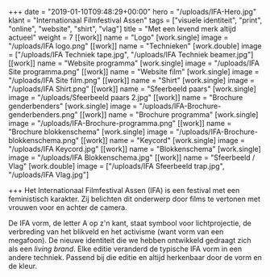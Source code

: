 +++
date = "2019-01-10T09:48:29+00:00"
hero = "/uploads/IFA-Hero.jpg"
klant = "Internationaal Filmfestival Assen"
tags = ["visuele identiteit", "print", "online", "website", "shirt", "vlag"]
title = "Met een levend merk altijd actueel"
weight = 7
[[work]]
name = "Logo"
[work.single]
image = "/uploads/IFA logo.png"
[[work]]
name = "Technieken"
[work.double]
image = ["/uploads/IFA Techniek tape.jpg", "/uploads/IFA Techniek beamer.jpg"]
[[work]]
name = "Website programma"
[work.single]
image = "/uploads/IFA Site programma.png"
[[work]]
name = "Website film"
[work.single]
image = "/uploads/IFA Site film.png"
[[work]]
name = "Shirt"
[work.single]
image = "/uploads/IFA Shirt.png"
[[work]]
name = "Sfeerbeeld paars"
[work.single]
image = "/uploads/Sfeerbeeld paars 2.jpg"
[[work]]
name = "Brochure genderbenders"
[work.single]
image = "/uploads/IFA-Brochure-genderbenders.png"
[[work]]
name = "Brochure programma"
[work.single]
image = "/uploads/IFA-Brochure-programma.png"
[[work]]
name = "Brochure blokkenschema"
[work.single]
image = "/uploads/IFA-Brochure-blokkenschema.png"
[[work]]
name = "Keycord"
[work.single]
image = "/uploads/IFA Keycord.jpg"
[[work]]
name = "Blokkenschema"
[work.single]
image = "/uploads/IFA Blokkenschema.jpg"
[[work]]
name = "Sfeerbeeld / Vlag"
[work.double]
image = ["/uploads/IFA Sfeerbeeld trap.jpg", "/uploads/IFA Vlag.jpg"]

+++
Het Internationaal Filmfestival Assen (IFA) is een festival met een feministisch karakter. Zij belichten dit onderwerp door films te vertonen met vrouwen voor en achter de camera. 

De IFA vorm, de letter A op z'n kant, staat symbool voor lichtprojectie, de verbreding van het blikveld en het activisme (want vorm van een megafoon). De nieuwe identiteit die we hebben ontwikkeld gedraagt zich als een _living brand_. Elke editie veranderd de typische IFA vorm in een andere techniek. Passend bij die editie en altijd herkenbaar door de vorm en de kleur.
